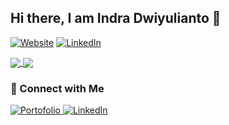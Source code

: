## Hi there, I am Indra Dwiyulianto 👋

[![Website](https://img.shields.io/badge/-indradwiyulianto-4CA143?logo=linkedin&logoColor=white)](https://indradwiyulianto.my.id/)
[![LinkedIn](https://img.shields.io/badge/-LinkedIn-0A66C2?logo=linkedin&logoColor=white)](https://www.linkedin.com/in/indra-dwiyulianto/)

<!--
- 🔭 I’m currently working on ...
- 🌱 I’m currently learning ...
-->

<a href="https://github.com/workingindra">
  <img align="center" src="https://github-readme-stats.vercel.app/api?username=workingindra&count_private=true&show_icons=true&theme=chartreuse-dark" />
</a>
<a href="https://github.com/workingindra">
  <img align="center" src="https://github-readme-stats.vercel.app/api/top-langs/?username=workingindra&layout=compact&theme=chartreuse-dark&langs_count=8" />
</a>

### 🤝 Connect with Me  
<p>
  <a href="https://indradwiyulianto.my.id/">
    <img alt="Portofolio" src="https://img.shields.io/badge/Gmail-D14836?style=for-the-badge&logo=gmail&logoColor=white" />
  </a>
  <a href="https://www.linkedin.com/in/muhammad-ilza-batistuta-07a010347/">
    <img alt="LinkedIn" src="https://img.shields.io/badge/LinkedIn-%230E76A8.svg?&style=for-the-badge&logo=LinkedIn&logoColor=white" />
  </a>
</p>
